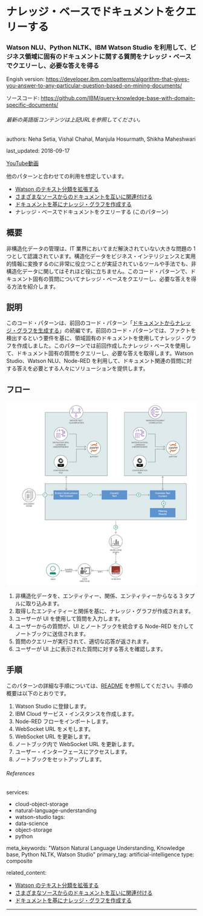 # ナレッジ・ベースでドキュメントをクエリーする
### Watson NLU、Python NLTK、IBM Watson Studio を利用して、ビジネス領域に固有のドキュメントに関する質問をナレッジ・ベースでクエリーし、必要な答えを得る

Engish version: https://developer.ibm.com/patterns/algorithm-that-gives-you-answer-to-any-particular-question-based-on-mining-documents/

ソースコード: https://github.com/IBM/query-knowledge-base-with-domain-specific-documents/
###### 最新の英語版コンテンツは上記URLを参照してください。

authors: Neha Setia, Vishal Chahal, Manjula Hosurmath, Shikha Maheshwari

last_updated: 2018-09-17

[YouTube動画](https://www.youtube.com/watch?v=qMUDB7k8x3I) 


他のパターンと合わせての利用を想定しています。

* [Watson のテキスト分類を拡張する](https://github.com/IBM/japan-technology/blob/main/Code-Patterns/extend-watson-text-classification/)
* [さまざまなソースからのドキュメントを互いに関連付ける](https://github.com/IBM/japan-technology/blob/main/Code-Patterns/watson-document-correlation/)
* [ドキュメントを基にナレッジ・グラフを作成する](https://github.com/IBM/japan-technology/blob/main/Code-Patterns/build-a-domain-specific-knowledge-graph-from-given-set-of-documents)
* ナレッジ・ベースでドキュメントをクエリーする (このパターン)

## 概要

非構造化データの管理は、IT 業界においてまだ解決されていない大きな問題の 1 つとして認識されています。構造化データをビジネス・インテリジェンスと実用的情報に変換するのに非常に役立つことが実証されているツールや手法でも、非構造化データに関してはそれほど役に立ちません。このコード・パターンで、ドキュメント固有の質問についてナレッジ・ベースをクエリーし、必要な答えを得る方法を紹介します。

## 説明

このコード・パターンは、前回のコード・パターン「[ドキュメントからナレッジ・グラフを生成する](https://developer.ibm.com/patterns/build-a-domain-specific-knowledge-graph-from-given-set-of-documents)」の続編です。前回のコード・パターンでは、ファクトを検出するという要件を基に、領域固有のドキュメントを使用してナレッジ・グラフを作成しました。このパターンでは前回作成したナレッジ・ベースを使用して、ドキュメント固有の質問をクエリーし、必要な答えを取得します。Watson Studio、Watson NLU、Node-RED を利用して、ドキュメント関連の質問に対する答えを必要とする人々にソリューションを提供します。

## フロー

![フロー](./images/flow-algorithm-that-gives-you-answer-to-any-particular-question-based-on-mining-documents.png)

1. 非構造化データを、エンティティー、関係、エンティティーからなる 3 タプルに取り込みます。
1. 取得したエンティティーと関係を基に、ナレッジ・グラフが作成されます。
1. ユーザーが UI を使用して質問を入力します。
1. ユーザーからの質問が、UI とノートブックを統合する Node-RED を介してノートブックに送信されます。
1. 質問のクエリーが実行されて、適切な応答が返されます。
1. ユーザーが UI 上に表示された質問に対する答えを確認します。

## 手順

このパターンの詳細な手順については、[README](https://github.com/IBM/query-knowledge-base-with-domain-specific-documents/blob/master/README.md) を参照してください。手順の概要は以下のとおりです。

1. Watson Studio に登録します。
1. IBM Cloud サービス・インスタンスを作成します。
1. Node-RED フローをインポートします。
1. WebSocket URL をメモします。
1. WebSocket URL を更新します。
1. ノートブック内で WebSocket URL を更新します。
1. ユーザー・インターフェースにアクセスします。
1. ノートブックをセットアップします。

###### References
services:
  - cloud-object-storage
  - natural-language-understanding
  - watson-studio
tags:
  - data-science
  - object-storage
  - python

meta_keywords: "Watson Natural Language Understanding, Knowledge base, Python NLTK, Watson Studio"
primary_tag: artificial-intelligence
type: composite

related_content:
  - [Watson のテキスト分類を拡張する](https://github.com/IBM/japan-technology/blob/main/Code-Patterns/extend-watson-text-classification)
  - [さまざまなソースからのドキュメントを互いに関連付ける](https://github.com/IBM/japan-technology/blob/main/Code-Patterns/watson-document-correlation)
  - [ドキュメントを基にナレッジ・グラフを作成する](https://github.com/IBM/japan-technology/blob/main/Code-Patterns/build-a-domain-specific-knowledge-graph-from-given-set-of-document)

---
